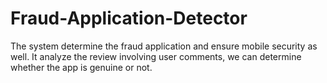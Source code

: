 # Fraud-Application-Detector
The system determine the fraud application and ensure mobile security as well. It analyze the review involving user comments, we can determine whether the app is genuine or not.
